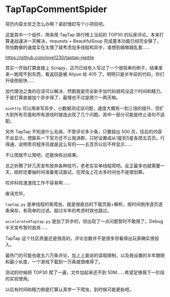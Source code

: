 # TapTapCommentSpider

简历内容太贫乏怎么办啊？紧赶慢赶写个小项目吧。

这是其中一个组件，用来爬 TapTap 排行榜上当前的 TOP30 的玩家评论。本来打算速战速决一天解决，requests + BeautifulSoup 完成基本功能已经完全够了，但怕数据的速度实在太慢了就考虑加多线程和异步，谁想到越做越乱套……

https://github.com/joye1230/taptap-reptile

其实一开始打算直接上 Scrapy，正巧已经有人写过了一个很简单的例子，结果拿来一跑爬不到东西，看返回是被 Aliyun 给 405 了。明明只是半年前的代码，你们升级倒挺快……

加代理池之类的应该可以解决，然鹅我是完全新手加代码弱鸡没这个时间和精力。于是打算直接加个异步得了，最慢也不过是爬个一两天嘛。

`aiohttp` 可以用来写异步，小数据测试没问题，速度大概有一到三倍的提升，但扩大到所有页面和所有游戏时接连出现了几个问题。其中一部分可能是终止语句不适配。

另外 TapTap 不知道什么毛病，不管评论多少条，只要超出 500 页，往后的内容不会显示。想联系一下官方还不让我进群，只好设置成从1星到5星各爬五百页。行得通，说明贵司程序员就是这么写的——五百页以后不样显示……

不让爬就不让爬吧，还能快些出结果。

总之折腾了好几天宣布放弃各种技巧，老老实实单线程爬吧。反正最多也就需要一天，刚好还要抽时间准备笔试面试，在爬虫上花太多时间也不是很划算。

哎非科班渣渣找工作不容易啊……

废话完毕。

`taptap.py` 是单线程的笨爬虫，就是很直白的下载页面+解析，按时间倒序逐页逐条保存，有简单的过滤。超过半年的考虑时效也跳过。

`acceleratedTaptap.py` 是加了异步的，但出现了一点问题暂时不敢用了。Debug 半天宣布暂时放弃……

TapTap 这个社区质量还是很高的，评论总数并不是很多但看得出玩家确实很投入。

最热门的可能也就五六万条评论，加上上面说的读取限制，以及我设置的半年期限和最小长度，一个游戏下载到一万条就很难得了。

测试的时候把 TOP30 爬了一遍，文件加起来还不到 50M……希望足够我下一阶段的实验使用。



以后有时间和精力倒是打算认真学一下爬虫，到时候可能更新吧。